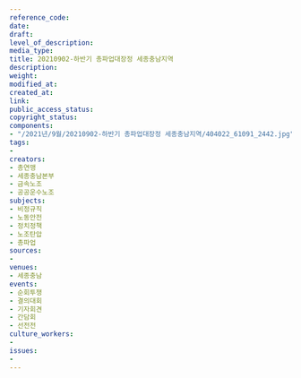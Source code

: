 ```yaml
---
reference_code: 
date: 
draft: 
level_of_description: 
media_type: 
title: 20210902-하반기 총파업대장정 세종충남지역
description: 
weight: 
modified_at: 
created_at: 
link: 
public_access_status: 
copyright_status: 
components:
- "/2021년/9월/20210902-하반기 총파업대장정 세종충남지역/404022_61091_2442.jpg"
tags:
- 
creators:
- 총연맹
- 세종충남본부
- 금속노조
- 공공운수노조
subjects:
- 비정규직
- 노동안전
- 정치정책
- 노조탄압
- 총파업
sources:
- 
venues:
- 세종충남
events:
- 순회투쟁
- 결의대회
- 기자회견
- 간담회
- 선전전
culture_workers:
- 
issues:
- 
---
```

